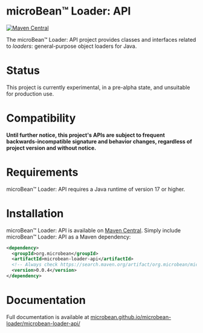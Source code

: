 # microBean™ Loader: API

[![Maven Central](https://maven-badges.herokuapp.com/maven-central/org.microbean/microbean-loader-api/badge.svg)](https://maven-badges.herokuapp.com/maven-central/org.microbean/microbean-loader-api)

The microBean™ Loader: API project provides classes and interfaces related
to _loaders_: general-purpose object loaders for Java.

# Status

This project is currently experimental, in a pre-alpha state, and
unsuitable for production use.

# Compatibility

**Until further notice, this project's APIs are subject to frequent
backwards-incompatible signature and behavior changes, regardless of
project version and without notice.**

# Requirements

microBean™ Loader: API requires a Java runtime of version 17 or
higher.

# Installation

microBean™ Loader: API is available on [Maven
Central](https://search.maven.org/).  Simply include microBean™
Loader: API as a Maven dependency:

```xml
<dependency>
  <groupId>org.microbean</groupId>
  <artifactId>microbean-loader-api</artifactId>
  <!-- Always check https://search.maven.org/artifact/org.microbean/microbean-loader-api for up-to-date available versions. -->
  <version>0.0.4</version>
</dependency>
```

# Documentation

Full documentation is available at
[microbean.github.io/microbean-loader/microbean-loader-api/](https://microbean.github.io/microbean-loader/microbean-loader-api/)
